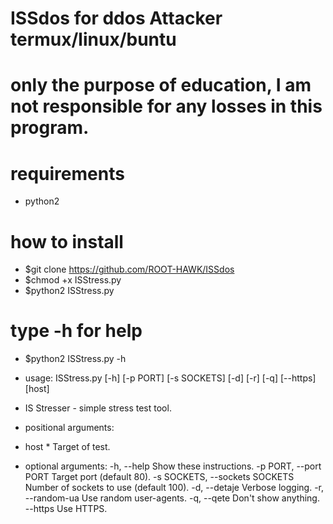# ISSdos for ddos Attacker termux/linux/buntu
# only the purpose of education, I am not responsible for any losses in this program.

# requirements
* python2

# how to install
* $git clone https://github.com/ROOT-HAWK/ISSdos
* $chmod +x ISStress.py
* $python2 ISStress.py

# type -h for help
* $python2 ISStress.py -h           
* usage: ISStress.py [-h] [-p PORT] [-s SOCKETS] [-d] [-r] [-q] [--https] [host]

* IS Stresser - simple stress test tool.

* positional arguments:
*  host                 * Target of test.

* optional arguments:
  -h, --help            Show these instructions.
  -p PORT, --port PORT  Target port (default 80).
  -s SOCKETS, --sockets SOCKETS
                        Number of sockets to use (default 100).
  -d, --detaje          Verbose logging.
  -r, --random-ua       Use random user-agents.
  -q, --qete            Don't show anything.
  --https               Use HTTPS.
